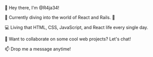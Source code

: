 👋 Hey there, I'm @R4ja34!

🌱 Currently diving into the world of React and Rails. 🚀

💻 Living that HTML, CSS, JavaScript, and React life every single day.

💬 Want to collaborate on some cool web projects? Let's chat!

📫 Drop me a message anytime!


<!---
R4ja34/R4ja34 is a ✨ special ✨ repository because its `README.md` (this file) appears on your GitHub profile.
You can click the Preview link to take a look at your changes.
--->
